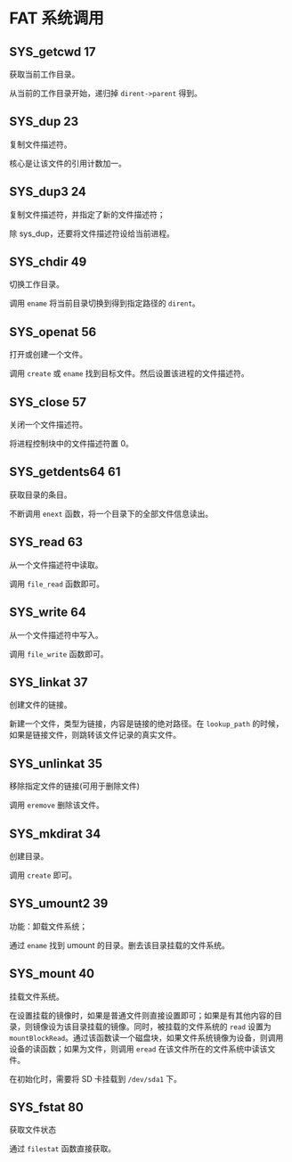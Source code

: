 # FAT 系统调用

## SYS_getcwd 17

获取当前工作目录。

从当前的工作目录开始，递归掉 `dirent->parent` 得到。

## SYS_dup 23

复制文件描述符。

核心是让该文件的引用计数加一。

## SYS_dup3 24

复制文件描述符，并指定了新的文件描述符；

除 sys_dup，还要将文件描述符设给当前进程。

## SYS_chdir 49

切换工作目录。

调用 `ename` 将当前目录切换到得到指定路径的 `dirent`。

## SYS_openat 56

打开或创建一个文件。

调用 `create` 或 `ename` 找到目标文件。然后设置该进程的文件描述符。

## SYS_close 57

关闭一个文件描述符。

将进程控制块中的文件描述符置 0。


## SYS_getdents64 61

获取目录的条目。

不断调用 `enext` 函数，将一个目录下的全部文件信息读出。

## SYS_read 63

从一个文件描述符中读取。

调用 `file_read` 函数即可。

## SYS_write 64

从一个文件描述符中写入。

调用 `file_write` 函数即可。

## SYS_linkat 37

创建文件的链接。

新建一个文件，类型为链接，内容是链接的绝对路径。在 `lookup_path` 的时候，如果是链接文件，则跳转该文件记录的真实文件。

## SYS_unlinkat 35

移除指定文件的链接(可用于删除文件)

调用 `eremove` 删除该文件。

## SYS_mkdirat 34

创建目录。

调用 `create` 即可。

## SYS_umount2 39

功能：卸载文件系统；

通过 `ename` 找到 umount 的目录。删去该目录挂载的文件系统。

## SYS_mount 40

挂载文件系统。

在设置挂载的镜像时，如果是普通文件则直接设置即可；如果是有其他内容的目录，则镜像设为该目录挂载的镜像。同时，被挂载的文件系统的 `read` 设置为 `mountBlockRead`。通过该函数读一个磁盘块，如果文件系统镜像为设备，则调用设备的读函数；如果为文件，则调用 `eread` 在该文件所在的文件系统中读该文件。

在初始化时，需要将 SD 卡挂载到 `/dev/sda1` 下。

## SYS_fstat 80

获取文件状态

通过 `filestat` 函数直接获取。